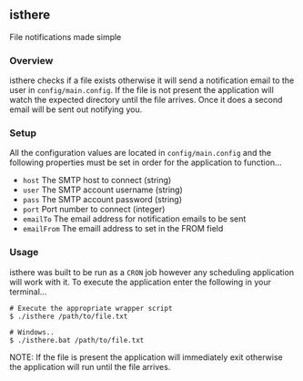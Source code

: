 ## isthere

File notifications made simple

### Overview

isthere checks if a file exists otherwise it will send a notification email to the user in `config/main.config`. If the file is not present the application will watch
the expected directory until the file arrives. Once it does a second email will be sent out notifying you.

### Setup

All the configuration values are located in `config/main.config` and the following properties must be set in order for the application to function...

- `host` The SMTP host to connect (string)
- `user` The SMTP account username (string)
- `pass` The SMTP account password (string)
- `port` Port number to connect (integer)
- `emailTo` The email address for notification emails to be sent
- `emailFrom` The emaill address to set in the FROM field

### Usage

isthere was built to be run as a `CRON` job however any scheduling application will work with it. To execute the application enter the following in your terminal...

```
# Execute the appropriate wrapper script
$ ./isthere /path/to/file.txt

# Windows..
$ ./isthere.bat /path/to/file.txt
```

NOTE: If the file is present the application will immediately exit otherwise the application will run until the file arrives.
